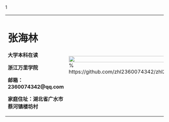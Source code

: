 1<table border="0">
  <tr>
    <td width="75%">
      <h1>张海林</h1>
      <p><b>大学本科在读</b></p>
      <p><b>浙江万里学院</b></p>
      <p><b>邮箱：2360074342@qq.com</b></p>
      <p><b>家庭住址：湖北省广水市蔡河镇楼坊村</b></p>
    </td>
    <td width="25%">
      <img src="/zhengjianzhao.jpg" width="100%">      % https://github.com/zhl2360074342/zhl2360074342.github.io/blob/master/zhengjianzhao.jpg.jpg
    </td>
  </tr>
</table>
